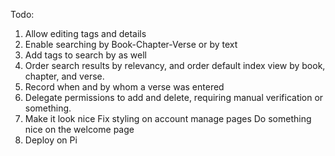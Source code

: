 Todo:
1. Allow editing tags and details
2. Enable searching by Book-Chapter-Verse or by text
3. Add tags to search by as well
4. Order search results by relevancy, and order default index view by book, chapter, and verse.
5. Record when and by whom a verse was entered
6. Delegate permissions to add and delete, requiring manual verification or something.
7. Make it look nice
    Fix styling on account manage pages
    Do something nice on the welcome page
9. Deploy on Pi

